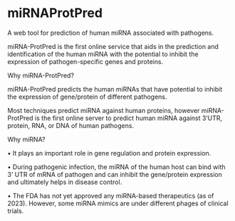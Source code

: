 # miRNAProtPred
A web tool for prediction of human miRNA associated with pathogens.

miRNA-ProtPred is the first online service that aids in the prediction and identification of the
human miRNA with the potential to inhibit the expression of pathogen-specific genes and
proteins. 

Why miRNA-ProtPred?

miRNA-ProtPred predicts the human miRNAs that have potential to inhibit the expression of gene/protein of different pathogens. 

Most techniques predict miRNA against human proteins, however miRNA-ProtPred is the first online server to predict human miRNA against 3’UTR, protein, RNA, or DNA of human pathogens.

Why miRNA?

•    It plays an important role in gene regulation and protein expression.

•    During pathogenic infection, the miRNA of the human host can bind with 3’ UTR of mRNA of pathogen and can inhibit the gene/protein expression and ultimately helps in disease control.

•    The FDA has not yet approved any miRNA-based therapeutics (as of 2023). However, some miRNA mimics are under different phages of clinical trials.
